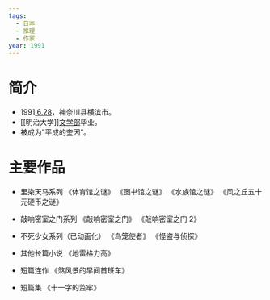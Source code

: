 ```yaml
---
tags:
  - 日本
  - 推理
  - 作家
year: 1991
---
```

# 简介

- 1991[.6.28](2024-06-28.md)，神奈川县横滨市。
- [[明治大学]][文学部](文学部.md)毕业。
- 被成为”平成的奎因“。
# 主要作品

- 里染天马系列
《体育馆之谜》
《图书馆之谜》
《水族馆之谜》
《风之丘五十元硬币之谜》

- 敲响密室之门系列
《敲响密室之门》
《敲响密室之门 2》

- 不死少女系列（已动画化）
《鸟笼使者》
《怪盗与侦探》

- 其他长篇小说
《地雷格力高》

- 短篇连作
《煞风景的早间首班车》

- 短篇集
《十一字的监牢》
